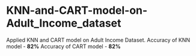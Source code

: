 # KNN-and-CART-model-on-Adult_Income_dataset
Applied KNN and CART model on Adult Income Dataset.
Accuracy of KNN model - **82%**
Accuracy of CART model - **82%**
